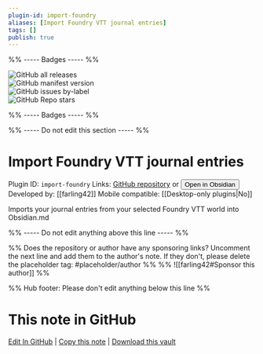 ```yaml
---
plugin-id: import-foundry
aliases: [Import Foundry VTT journal entries]
tags: []
publish: true
---
```


%% ----- Badges ----- %%

![GitHub all releases](https://img.shields.io/github/downloads/farling42/obsidian-import-foundry/total?color=573E7A&logo=github&style=for-the-badge)  
![GitHub manifest version](https://img.shields.io/github/manifest-json/v/farling42/obsidian-import-foundry?color=573E7A&logo=github&style=for-the-badge)  
![GitHub issues by-label](https://img.shields.io/github/issues/farling42/obsidian-import-foundry/help%20wanted?color=573E7A&logo=github&style=for-the-badge)  
![GitHub Repo stars](https://img.shields.io/github/stars/farling42/obsidian-import-foundry?color=573E7A&logo=github&style=for-the-badge)

%% ----- Badges ----- %%

%% ----- Do not edit this section ----- %%

# Import Foundry VTT journal entries

Plugin ID: `import-foundry`
Links: [GitHub repository](https://github.com/farling42/obsidian-import-foundry) or [<button id=HH>Open in Obsidian</button>](obsidian://show-plugin?id=import-foundry)
Developed by: [[farling42]]
Mobile compatible: [[Desktop-only plugins|No]]

Imports your journal entries from your selected Foundry VTT world into Obsidian.md

%% ----- Do not edit anything above this line ----- %%

%% Does the repository or author have any sponsoring links? Uncomment the next line and add them to the author's note. If they don't, please delete the placeholder tag: #placeholder/author %%
%% ![[farling42#Sponsor this author]] %%

%% Hub footer: Please don't edit anything below this line %%

# This note in GitHub

<span class="git-footer">[Edit In GitHub](https://github.dev/obsidian-community/obsidian-hub/blob/main/02%20-%20Community%20Expansions/02.05%20All%20Community%20Expansions/Plugins/import-foundry.md "git-hub-edit-note") | [Copy this note](https://raw.githubusercontent.com/obsidian-community/obsidian-hub/main/02%20-%20Community%20Expansions/02.05%20All%20Community%20Expansions/Plugins/import-foundry.md "git-hub-copy-note") | [Download this vault](https://github.com/obsidian-community/obsidian-hub/archive/refs/heads/main.zip "git-hub-download-vault") </span>

